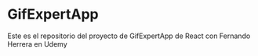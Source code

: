 # GifExpertApp

Este es el repositorio del proyecto de GifExpertApp de React con Fernando Herrera en Udemy

